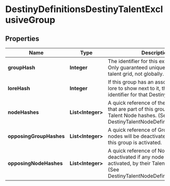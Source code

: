 
# DestinyDefinitionsDestinyTalentExclusiveGroup

## Properties
Name | Type | Description | Notes
------------ | ------------- | ------------- | -------------
**groupHash** | **Integer** | The identifier for this exclusive group. Only guaranteed unique within the talent grid, not globally. |  [optional]
**loreHash** | **Integer** | If this group has an associated piece of lore to show next to it, this will be the identifier for that DestinyLoreDefinition. |  [optional]
**nodeHashes** | **List&lt;Integer&gt;** | A quick reference of the talent nodes that are part of this group, by their Talent Node hashes. (See DestinyTalentNodeDefinition.nodeHash) |  [optional]
**opposingGroupHashes** | **List&lt;Integer&gt;** | A quick reference of Groups whose nodes will be deactivated if any node in this group is activated. |  [optional]
**opposingNodeHashes** | **List&lt;Integer&gt;** | A quick reference of Nodes that will be deactivated if any node in this group is activated, by their Talent Node hashes. (See DestinyTalentNodeDefinition.nodeHash) |  [optional]



